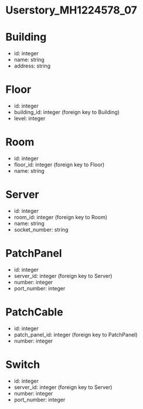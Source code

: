 # Userstory_MH1224578_07

# Building
- id: integer
- name: string
- address: string

# Floor
- id: integer
- building_id: integer (foreign key to Building)
- level: integer

# Room
- id: integer
- floor_id: integer (foreign key to Floor)
- name: string

# Server
- id: integer
- room_id: integer (foreign key to Room)
- name: string
- socket_number: string

# PatchPanel
- id: integer
- server_id: integer (foreign key to Server)
- number: integer
- port_number: integer

# PatchCable
- id: integer
- patch_panel_id: integer (foreign key to PatchPanel)
- number: integer

# Switch
- id: integer
- server_id: integer (foreign key to Server)
- number: integer
- port_number: integer